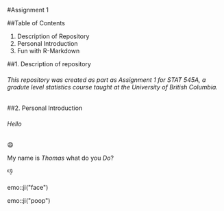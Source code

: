 #Assignment 1

##Table of Contents 

1. Description of Repository
2. Personal Introduction
3. Fun with R-Markdown

##1. Description of repository
###### This repository was created as part as Assignment 1 for STAT 545A, a gradute level statistics course taught at the University of British Columbia. 

##2. Personal Introduction

###### Hello

:smile: 

My name is *Thomas* what do you _Do_? 

:-1:

emo::ji("face")

emo::ji("poop")